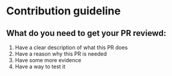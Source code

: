 # Contribution guideline
## What do you need to get your PR reviewd:
1. Have a clear description of what this PR does
2. Have a reason why this PR is needed
3. Have some more evidence
4. Have a way to test it
